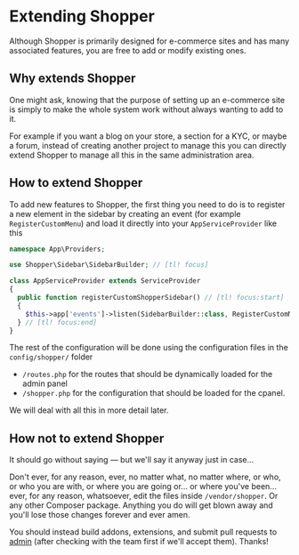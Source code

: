 # Extending Shopper

Although Shopper is primarily designed for e-commerce sites and has many associated features, you are free to add or modify existing ones.

## Why extends Shopper

One might ask, knowing that the purpose of setting up an e-commerce site is simply to make the whole system work without always wanting to add to it.

For example if you want a blog on your store, a section for a KYC, or maybe a forum, instead of creating another project to manage this you can directly extend Shopper to manage all this in the same administration area.

## How to extend Shopper

To add new features to Shopper, the first thing you need to do is to register a new element in the sidebar by creating an event (for example `RegisterCustomMenu`) and load it directly into your `AppServiceProvider` like this

```php
namespace App\Providers;

use Shopper\Sidebar\SidebarBuilder; // [tl! focus]

class AppServiceProvider extends ServiceProvider
{
  public function registerCustomShopperSidebar() // [tl! focus:start]
  {
    $this->app['events']->listen(SidebarBuilder::class, RegisterCustomMenu::class);
  } // [tl! focus:end]
}
```

The rest of the configuration will be done using the configuration files in the `config/shopper/` folder

- `/routes.php` for the routes that should be dynamically loaded for the admin panel
- `/shopper.php` for the configuration that should be loaded for the cpanel.

We will deal with all this in more detail later.

## How not to extend Shopper

It should go without saying — but we'll say it anyway just in case...

Don't ever, for any reason, ever, no matter what, no matter where, or who, or who you are with, or where you are going or... 
or where you've been... ever, for any reason, whatsoever, edit the files inside `/vendor/shopper`. Or any other Composer package.
Anything you do will get blown away and you'll lose those changes forever and ever amen.

You should instead build addons, extensions, and submit pull requests to [admin](https://github.com/shopperlabs/shopper) (after checking with the team first 
if we'll accept them). Thanks!
